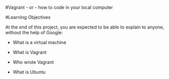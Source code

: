 #Vagrant - or - how to code in your local computer


#Learning Objectives

At the end of this project, you are expected to be able to explain to anyone, without the help of Google:


* What is a virtual machine

* What is Vagrant

* Who wrote Vagrant

* What is Ubuntu

